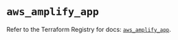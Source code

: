 # `aws_amplify_app`

Refer to the Terraform Registry for docs: [`aws_amplify_app`](https://registry.terraform.io/providers/hashicorp/aws/5.51.1/docs/resources/amplify_app).
